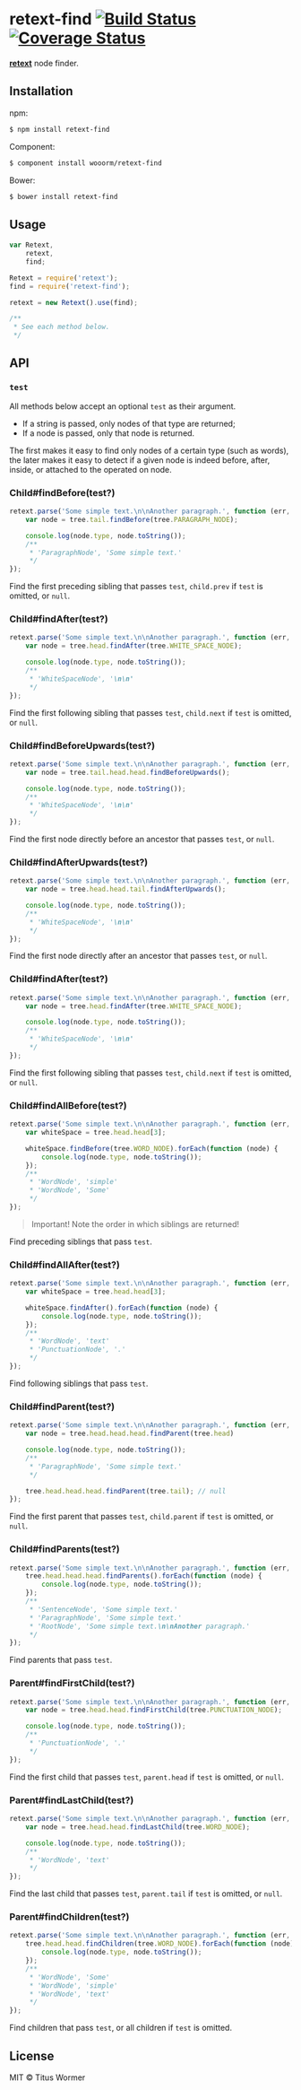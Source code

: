 # retext-find [![Build Status](https://travis-ci.org/wooorm/retext-find.svg?branch=master)](https://travis-ci.org/wooorm/retext-find) [![Coverage Status](https://img.shields.io/coveralls/wooorm/retext-find.svg)](https://coveralls.io/r/wooorm/retext-find?branch=master)

**[retext](https://github.com/wooorm/retext "Retext")** node finder.

## Installation

npm:
```sh
$ npm install retext-find
```

Component:
```sh
$ component install wooorm/retext-find
```

Bower:
```sh
$ bower install retext-find
```

## Usage

```js
var Retext,
    retext,
    find;

Retext = require('retext');
find = require('retext-find');

retext = new Retext().use(find);

/**
 * See each method below.
 */
```

## API

### `test`

All methods below accept an optional `test` as their argument.

- If a string is passed, only nodes of that type are returned;
- If a node is passed, only that node is returned.

The first makes it easy to find only nodes of a certain type (such as words), the later makes it easy to detect if a given node is indeed before, after, inside, or attached to the operated on node.

### Child#findBefore(test?)

```js
retext.parse('Some simple text.\n\nAnother paragraph.', function (err, tree) {
    var node = tree.tail.findBefore(tree.PARAGRAPH_NODE);

    console.log(node.type, node.toString());
    /**
     * 'ParagraphNode', 'Some simple text.'
     */
});
```

Find the first preceding sibling that passes `test`, `child.prev` if `test` is omitted, or `null`.

### Child#findAfter(test?)

```js
retext.parse('Some simple text.\n\nAnother paragraph.', function (err, tree) {
    var node = tree.head.findAfter(tree.WHITE_SPACE_NODE);

    console.log(node.type, node.toString());
    /**
     * 'WhiteSpaceNode', '\n\n'
     */
});
```

Find the first following sibling that passes `test`, `child.next` if `test` is omitted, or `null`.

### Child#findBeforeUpwards(test?)

```js
retext.parse('Some simple text.\n\nAnother paragraph.', function (err, tree) {
    var node = tree.tail.head.head.findBeforeUpwards();

    console.log(node.type, node.toString());
    /**
     * 'WhiteSpaceNode', '\n\n'
     */
});
```

Find the first node directly before an ancestor that passes `test`, or `null`.

### Child#findAfterUpwards(test?)

```js
retext.parse('Some simple text.\n\nAnother paragraph.', function (err, tree) {
    var node = tree.head.head.tail.findAfterUpwards();

    console.log(node.type, node.toString());
    /**
     * 'WhiteSpaceNode', '\n\n'
     */
});
```

Find the first node directly after an ancestor that passes `test`, or `null`.

### Child#findAfter(test?)

```js
retext.parse('Some simple text.\n\nAnother paragraph.', function (err, tree) {
    var node = tree.head.findAfter(tree.WHITE_SPACE_NODE);

    console.log(node.type, node.toString());
    /**
     * 'WhiteSpaceNode', '\n\n'
     */
});
```

Find the first following sibling that passes `test`, `child.next` if `test` is omitted, or `null`.

### Child#findAllBefore(test?)

```js
retext.parse('Some simple text.\n\nAnother paragraph.', function (err, tree) {
    var whiteSpace = tree.head.head[3];

    whiteSpace.findBefore(tree.WORD_NODE).forEach(function (node) {
        console.log(node.type, node.toString());
    });
    /**
     * 'WordNode', 'simple'
     * 'WordNode', 'Some'
     */
});
```

> Important! Note the order in which siblings are returned!

Find preceding siblings that pass `test`.

### Child#findAllAfter(test?)

```js
retext.parse('Some simple text.\n\nAnother paragraph.', function (err, tree) {
    var whiteSpace = tree.head.head[3];

    whiteSpace.findAfter().forEach(function (node) {
        console.log(node.type, node.toString());
    });
    /**
     * 'WordNode', 'text'
     * 'PunctuationNode', '.'
     */
});
```

Find following siblings that pass `test`.

### Child#findParent(test?)

```js
retext.parse('Some simple text.\n\nAnother paragraph.', function (err, tree) {
    var node = tree.head.head.head.findParent(tree.head)

    console.log(node.type, node.toString());
    /**
     * 'ParagraphNode', 'Some simple text.'
     */

    tree.head.head.head.findParent(tree.tail); // null
});
```

Find the first parent that passes `test`, `child.parent` if `test` is omitted, or `null`.

### Child#findParents(test?)

```js
retext.parse('Some simple text.\n\nAnother paragraph.', function (err, tree) {
    tree.head.head.head.findParents().forEach(function (node) {
        console.log(node.type, node.toString());
    });
    /**
     * 'SentenceNode', 'Some simple text.'
     * 'ParagraphNode', 'Some simple text.'
     * 'RootNode', 'Some simple text.\n\nAnother paragraph.'
     */
});
```

Find parents that pass `test`.

### Parent#findFirstChild(test?)

```js
retext.parse('Some simple text.\n\nAnother paragraph.', function (err, tree) {
    var node = tree.head.head.findFirstChild(tree.PUNCTUATION_NODE);

    console.log(node.type, node.toString());
    /**
     * 'PunctuationNode', '.'
     */
});
```

Find the first child that passes `test`, `parent.head` if `test` is omitted, or `null`.

### Parent#findLastChild(test?)

```js
retext.parse('Some simple text.\n\nAnother paragraph.', function (err, tree) {
    var node = tree.head.head.findLastChild(tree.WORD_NODE);

    console.log(node.type, node.toString());
    /**
     * 'WordNode', 'text'
     */
});
```

Find the last child that passes `test`, `parent.tail` if `test` is omitted, or `null`.

### Parent#findChildren(test?)

```js
retext.parse('Some simple text.\n\nAnother paragraph.', function (err, tree) {
    tree.head.head.findChildren(tree.WORD_NODE).forEach(function (node) {
        console.log(node.type, node.toString());
    });
    /**
     * 'WordNode', 'Some'
     * 'WordNode', 'simple'
     * 'WordNode', 'text'
     */
});
```

Find children that pass `test`, or all children if `test` is omitted.

## License

MIT © Titus Wormer
